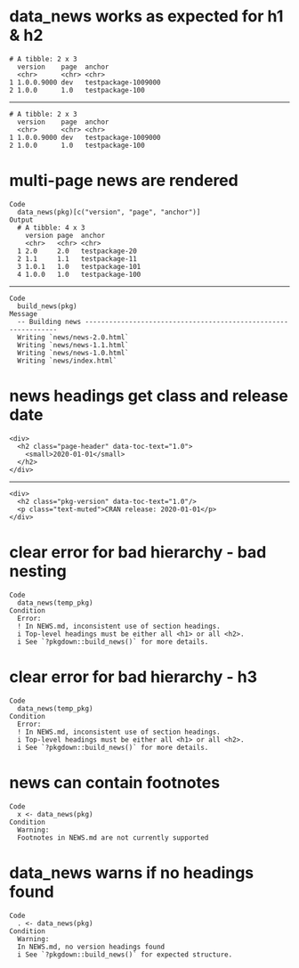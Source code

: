 # data_news works as expected for h1 & h2

    # A tibble: 2 x 3
      version    page  anchor             
      <chr>      <chr> <chr>              
    1 1.0.0.9000 dev   testpackage-1009000
    2 1.0.0      1.0   testpackage-100    

---

    # A tibble: 2 x 3
      version    page  anchor             
      <chr>      <chr> <chr>              
    1 1.0.0.9000 dev   testpackage-1009000
    2 1.0.0      1.0   testpackage-100    

# multi-page news are rendered

    Code
      data_news(pkg)[c("version", "page", "anchor")]
    Output
      # A tibble: 4 x 3
        version page  anchor         
        <chr>   <chr> <chr>          
      1 2.0     2.0   testpackage-20 
      2 1.1     1.1   testpackage-11 
      3 1.0.1   1.0   testpackage-101
      4 1.0.0   1.0   testpackage-100

---

    Code
      build_news(pkg)
    Message
      -- Building news ---------------------------------------------------------------
      Writing `news/news-2.0.html`
      Writing `news/news-1.1.html`
      Writing `news/news-1.0.html`
      Writing `news/index.html`

# news headings get class and release date

    <div>
      <h2 class="page-header" data-toc-text="1.0">
        <small>2020-01-01</small>
      </h2>
    </div>

---

    <div>
      <h2 class="pkg-version" data-toc-text="1.0"/>
      <p class="text-muted">CRAN release: 2020-01-01</p>
    </div>

# clear error for bad hierarchy - bad nesting

    Code
      data_news(temp_pkg)
    Condition
      Error:
      ! In NEWS.md, inconsistent use of section headings.
      i Top-level headings must be either all <h1> or all <h2>.
      i See `?pkgdown::build_news()` for more details.

# clear error for bad hierarchy - h3

    Code
      data_news(temp_pkg)
    Condition
      Error:
      ! In NEWS.md, inconsistent use of section headings.
      i Top-level headings must be either all <h1> or all <h2>.
      i See `?pkgdown::build_news()` for more details.

# news can contain footnotes

    Code
      x <- data_news(pkg)
    Condition
      Warning:
      Footnotes in NEWS.md are not currently supported

# data_news warns if no headings found

    Code
      . <- data_news(pkg)
    Condition
      Warning:
      In NEWS.md, no version headings found
      i See `?pkgdown::build_news()` for expected structure.

